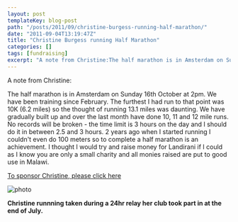 ```yaml
---
layout: post
templateKey: blog-post
path: "/posts/2011/09/christine-burgess-running-half-marathon/"
date: "2011-09-04T13:19:47Z"
title: "Christine Burgess running Half Marathon"
categories: []
tags: [fundraising]
excerpt: "A note from Christine:The half marathon is in Amsterdam on Sunday 16th October at 2pm. We have been..."
---
```


A note from Christine:

The half marathon is in Amsterdam on Sunday 16th October at 2pm. We have been training since February. The furthest I had run to that point was 10K (6.2 miles) so the thought of running 13.1 miles was daunting. We have gradually built up and over the last month have done 10, 11 and 12 mile runs. No records will be broken - the time limit is 3 hours on the day and I should do it in between 2.5 and 3 hours. 2 years ago when I started running I couldn't even do 100 meters so to complete a half marathon is an achievement. I thought I would try and raise money for Landirani if I could as I know you are only a small charity and all monies raised are put to good use in Malawi.

[To sponsor Christine, please click here](https://mydonate.bt.com/fundraisers/christineburgess1)

![photo](https://www.landirani.org/image_library/news/full_size/4e63946a4afcechristineburgess.pdf_(1_page).jpg)

**Christine runnning taken during a 24hr relay her club took part in at the end of July.**